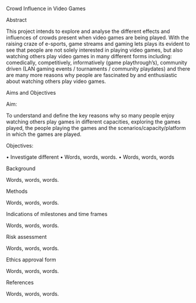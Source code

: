 Crowd Influence in Video Games

Abstract

This project intends to explore and analyse the different effects and influences of crowds present when video games are being played. With the raising craze of e-sports, game streams and gaming lets plays its evident to see that people are not solely interested in playing video games, but also watching others play video games in many different forms including: comedically, competitively, informatively (game playthrough’s), community driven (LAN gaming events / tournaments / community playdates) and there are many more reasons why people are fascinated by and enthusiastic about watching others play video games.

Aims and Objectives

Aim:

To understand and define the key reasons why so many people enjoy watching others play games in different capacities, exploring the games played, the people playing the games and the scenarios/capacity/platform in which the games are played.

Objectives:

•	Investigate different 
•	Words, words, words.
•	Words, words, words

Background

Words, words, words.

Methods

Words, words, words.

Indications of milestones and time frames

Words, words, words.

Risk assessment

Words, words, words.

Ethics approval form

Words, words, words.

References

Words, words, words.
